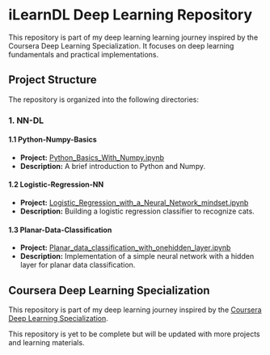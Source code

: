 # iLearnDL Deep Learning Repository

This repository is part of my deep learning learning journey inspired by the Coursera Deep Learning Specialization. It focuses on deep learning fundamentals and practical implementations.

## Project Structure

The repository is organized into the following directories:

### 1. NN-DL

#### 1.1 Python-Numpy-Basics

- **Project:** [Python_Basics_With_Numpy.ipynb](iLearnDL/NN-DL/Python-Numpy-Basics/Python_Basics_With_Numpy.ipynb)
- **Description:** A brief introduction to Python and Numpy.

#### 1.2 Logistic-Regression-NN

- **Project:** [Logistic_Regression_with_a_Neural_Network_mindset.ipynb](iLearnDL/NN-DL/Logistic-Regression-NN/Logistic_Regression_with_a_Neural_Network_mindset.ipynb)
- **Description:** Building a logistic regression classifier to recognize cats.

#### 1.3 Planar-Data-Classification

- **Project:** [Planar_data_classification_with_onehidden_layer.ipynb](iLearnDL/NN-DL/Planar-Data-Classification/Planar_data_classification_with_onehidden_layer.ipynb)
- **Description:** Implementation of a simple neural network with a hidden layer for planar data classification.

## Coursera Deep Learning Specialization

This repository is part of my deep learning journey inspired by the [Coursera Deep Learning Specialization](https://www.coursera.org/specializations/deep-learning).

This repository is yet to be complete but will be updated with more projects and learning materials.